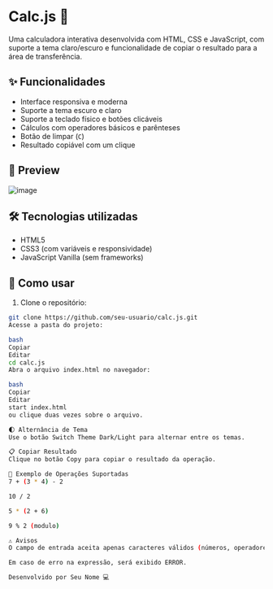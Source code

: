 # Calc.js 🧮

Uma calculadora interativa desenvolvida com HTML, CSS e JavaScript, com suporte a tema claro/escuro e funcionalidade de copiar o resultado para a área de transferência.

## ✨ Funcionalidades

- Interface responsiva e moderna
- Suporte a tema escuro e claro
- Suporte a teclado físico e botões clicáveis
- Cálculos com operadores básicos e parênteses
- Botão de limpar (`C`)
- Resultado copiável com um clique

## 📸 Preview

![image](https://github.com/user-attachments/assets/659f9e37-7644-4bbd-bbf1-b398a7638f39)

## 🛠️ Tecnologias utilizadas

- HTML5
- CSS3 (com variáveis e responsividade)
- JavaScript Vanilla (sem frameworks)

## 🚀 Como usar

1. Clone o repositório:

```bash
git clone https://github.com/seu-usuario/calc.js.git
Acesse a pasta do projeto:

bash
Copiar
Editar
cd calc.js
Abra o arquivo index.html no navegador:

bash
Copiar
Editar
start index.html
ou clique duas vezes sobre o arquivo.

🌓 Alternância de Tema
Use o botão Switch Theme Dark/Light para alternar entre os temas.

📋 Copiar Resultado
Clique no botão Copy para copiar o resultado da operação.

🧪 Exemplo de Operações Suportadas
7 + (3 * 4) - 2

10 / 2

5 * (2 + 6)

9 % 2 (modulo)

⚠️ Avisos
O campo de entrada aceita apenas caracteres válidos (números, operadores e parênteses).

Em caso de erro na expressão, será exibido ERROR.

Desenvolvido por Seu Nome 💻
